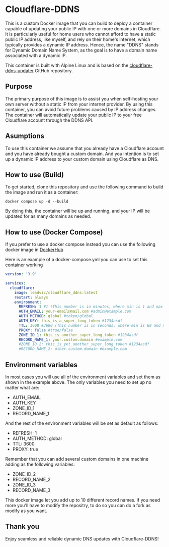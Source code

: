 # Cloudflare-DDNS
This is a custom Docker image that you can build to deploy a container capable of updating your public IP with one or more domains in Cloudflare. It is particularly useful for home users who cannot afford to have a static public IP address, like myself, and rely on their home's internet, which typically provides a dynamic IP address. Hence, the name "DDNS" stands for Dynamic Domain Name System, as the goal is to have a domain name associated with a dynamic IP.

This container is built with Alpine Linux and is based on the [cloudflare-ddns-updater](https://github.com/K0p1-Git/cloudflare-ddns-updater) GitHub repository.

## Purpose

The primary purpose of this image is to assist you when self-hosting your own server without a static IP from your internet provider. By using this container, you can avoid future problems caused by IP address changes. The container will automatically update your public IP to your free Cloudflare account through the DDNS API.

## Asumptions

To use this container we assume that you already have a Cloudflare account and you have already bought a custom domain. And you intention is to set up a dynamic IP address to your custom domain using Cloudflare as DNS.

## How to use (Build)

To get started, clone this repository and use the following command to build the image and run it as a container:
```shell
docker compose up -d --build
```
By doing this, the container will be up and running, and your IP will be updated for as many domains as needed.

## How to use (Docker Compose)

If you prefer to use a docker compose instead you can use the following docker image in [DockerHub](https://hub.docker.com/r/leadvic/cloudflare_ddns)

Here is an example of a docker-compose.yml you can use to set this container working
```yaml
version: '3.9'

services:
  cloudflare:
    image: leadvic/cloudflare_ddns:latest
    restart: always
    environment:
      REFRESH: 1 #1 (This number is in minutes, where min is 1 and max is 60)
      AUTH_EMAIL: your-email@mail.com #admin@example.com
      AUTH_METHOD: global #token/global
      AUTH_KEY: this_is_a_super_long_token #1234asdf
      TTL: 3600 #3600 (This number is in seconds, where min is 60 and max is 86400)
      PROXY: false #true/false
      ZONE_ID_1: this_is_another_super_long_token #1234asdf
      RECORD_NAME_1: your.custom.domain #example.com
      #ZONE_ID_2: this_is_yet_another_super_long_token #1234asdf
      #RECORD_NAME_2: other.custom.domain #example.com
```

## Environment variables

In most cases you will use all of the environment variables and set them as shown in the example above. The only variables you need to set up no matter what are:
- AUTH_EMAIL
- AUTH_KEY
- ZONE_ID_1
- RECORD_NAME_1

And the rest of the environment variables will be set as default as follows:
- REFRESH: 1
- AUTH_METHOD: global
- TTL: 3600
- PROXY: true

Remember that you can add several custom domains in one machine adding as the following variables:
- ZONE_ID_2
- RECORD_NAME_2
- ZONE_ID_3
- RECORD_NAME_3

This docker image let you add up to 10 different record names. If you need more you'll have to modify the repositry, to do so you can do a fork as modify as you want.

## Thank you

Enjoy seamless and reliable dynamic DNS updates with Cloudflare-DDNS!

